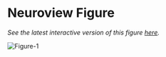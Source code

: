 # Neuroview Figure

_See the latest interactive version of this figure [here](/neuroview_figure)._

![Figure-1](static/neuroview_figure-1.png)

